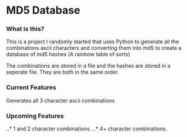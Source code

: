# MD5 Database

### What is this?
This is a project I randomly started that uses Python to generate all the combinations ascii characters and converting them into md5 to create a database of md5 hashes (A rainbow table of sorts)

The combinations are stored in a file and the hashes are stored in a seperate file. They are both in the same order.

### Current Features
Generates all 3 character ascii combinations

### Upcoming Features
..* 1 and 2 character combinations.
..* 4+ character combinations.

